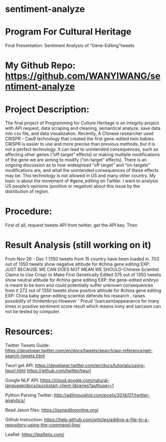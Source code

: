 # sentiment-analyze
# Program For Cultural Heritage
Final Presentation: Sentiment Analysis of “Gene-Editing”tweets 
# My Github Repo: https://github.com/WANYIWANG/sentiment-analyze

# Project Description:
The final project of Programming for Culture Heritage is an integrity project with API request, data scraping and cleaning, semantical analyze, save data into csv file, and data visualization. 
Recently, A Chinese researcher used CRISPR - Cas9 technology that created the first gene-edited twin babies.
CRISPR is easier to use and more precise than previous methods, but it is not a perfect technology. It can lead to unintended consequences, such as affecting other genes (“off-target” effects) or making multiple modifications of the gene we are aiming to modify (“on-target” effects). There is an ongoing discussion as to how widespread “off target” and “on-targets” modifications are, and what the unintended consequences of these effects may be.
This technology Is not allowed in US and many other country. 
My topic is about the movement of #gene_editing on Twitter. I want to analysis US people’s opinions (positive or negative) about this issue by the distribution of region. 

# Procedure:
First of all, request tweets API from twitter, get the API key. Then 


# Result Analysis (still working on it)
From Nov 26 - Dec 1
1350 tweets from 15 country have been loaded in. 
703 out of 1350 tweets show negative attitude for #china gene editing 
EXP: JUST BECAUSE WE CAN DOES NOT MEAN WE SHOULD-Chinese Scientist Claims to Use Crispr to Make First Genetically Edited
375 out of 1350 tweets show neutral attitude for #china gene editing
EXP: the gene-edited embryo is meant to be born and could potentially suffer unknown consequences from it
272 out of 1350 tweets show positive attitude for #china gene editing
EXP: China baby gene-editing scientist defends his research , raises possibility of thirdembryo
However ' Proud '(sarcasm)appearance for many times in positive sentiment score result which means irony and sarcasm can not be tested by computer.  


# Resources:
Twitter Tweets Guide: https://developer.twitter.com/en/docs/tweets/search/api-reference/get-search-tweets.html

Twurl get API: https://developer.twitter.com/en/docs/tutorials/using-twurl.html
https://github.com/twitter/twurl

Google NLP API: https://cloud.google.com/natural-language/docs/quickstart-client-libraries?authuser=1

Python Parsing Twitter: http://adilmoujahid.com/posts/2014/07/twitter-analytics/

Read Jason files: https://jsoneditoronline.org/

Github Instruction: https://help.github.com/articles/adding-a-file-to-a-repository-using-the-command-line/

Leaflet: https://leafletjs.com/



